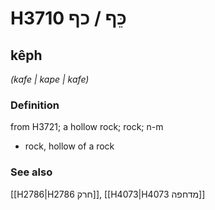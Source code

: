 # H3710 כֵּף / כף

## kêph

_(kafe | kape | kafe)_

### Definition

from H3721; a hollow rock; rock; n-m

- rock, hollow of a rock

### See also

[[H2786|H2786 חרק]], [[H4073|H4073 מדחפה]]
